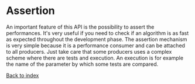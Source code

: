 # Assertion

An important feature of this API is the possibility to assert the performances.
It's very useful if you need to check if an algorithm is as fast as expected
throughout the development phase. The assertion mechanism is very simple
because it is a performance consumer and can be attached to all producers.
Just take care that some producers uses a complex scheme where there are tests
and execution. An execution is for example the name of the parameter by which
some tests are compared.

[Back to index](documentation_index.md)